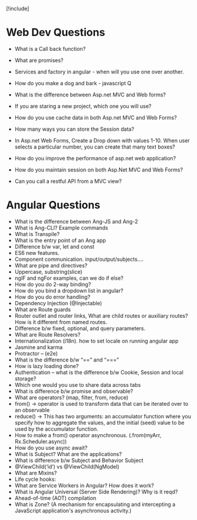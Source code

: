 [!include[<navigation>](117/navigation.md)]

# Web Dev Questions
- What is a Call back function?
- What are promises?
- Services and factory in angular - when will you use one over another.
- How do you make a dog and bark - javascript Q


- What is the difference between Asp.net MVC and Web forms?
- If you are staring a new project, which one you will use?
- How do you use cache data in both Asp.net MVC and Web Forms?
- How many ways you can store the Session data?
- In Asp.net Web Forms, Create a Drop down with values 1-10. When user selects a particular number, you can create that many text boxes?
- How do you improve the performance of asp.net web application?
- How do you maintain session on both Asp.Net MVC and Web Forms?
- Can you call a restful API from a MVC view?

# Angular Questions

- What is the difference between Ang-JS and Ang-2
- What is Ang-CLI? Example commands
- What is Transpile?
- What is the entry point of an Ang app
- Difference b/w var, let and const
- ES6 new features.
- Component communication. input/output/subjects....
- What are pipe and directives?
- Uppercase, substring(slice)
- ngIF and ngFor examples, can we do if else?
- How do you do 2-way binding?
- How do you bind a dropdown list in angular?
- How do you do error handling?
- Dependency Injection (@Injectable)
- What are Route guards
- Router outlet and router links, What are child routes or auxiliary routes? How is it different from named routes.
- Difference b/w fixed, optional, and query parameters.
- What are Route Resolvers?
- Internationalization (i18n). how to set locale on running angular app
- Jasmine and karma
- Protractor – (e2e)
- What is the difference b/w “==” and “===”
- How is lazy loading done?
- Authentication – what is the difference b/w Cookie, Session and local storage?
- Which one would you use to share data across tabs
- What is difference b/w promise and observable?
- What are operators? (map, filter, from, reduce)
- from() -> operator is used to transform data that can be iterated over to an observable
- reduce() -> This has two arguments: an accumulator function where you specify how to aggregate the values, and the initial (seed) value to be used by the accumulator function.
- How to make a from() operator asynchronous. (.from(myArr, Rx.Scheduler.async))
- How do you use async await?
- What is Subject? What are the applications?
- What is difference b/w Subject and Behavior Subject
- @ViewChild(‘id’) vs @ViewChild(NgModel)
- What are Mixins?
- Life cycle hooks:
- What are Service Workers in Angular? How does it work?
- What is Angular Universal (Server Side Rendering)? Why is it reqd?
- Ahead-of-time (AOT) compilation
- What is Zone? (A mechanism for encapsulating and intercepting a JavaScript application's asynchronous activity.)
 
